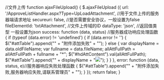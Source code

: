 //文件上传
function ajaxFileUpload() {
    $.ajaxFileUpload
    ({
        url: '/ApproveListHandler.aspx?Type=UpLoadAttachment', //用于文件上传的服务器端请求地址
        secureuri: false, //是否需要安全协议，一般设置为false
        fileElementId: 'txtAttachment', //文件上传域的ID
        dataType: 'json', //返回值类型 一般设置为json
        success: function (data, status)  //服务器成功响应处理函数
        {
            if (typeof (data.error) != 'undefined') {
                if (data.error != '') {
                    $("#attTable").append("<tr class='attContent'><td class='att_title' colspan='2' >" + "附件添加失败" + "</td></tr>");
                } else { 
                    var displayName = data.oldFileName;
                    var fullname = data.fileName;
                    allAttFullPath = allAttFullPath + fullname + "*";
                    $("#hdAttContent").val(allAttFullPath);
                    $("#attTable").append("<tr class='attContent'><td class='att_title'>" + displayName + "</td><td onclick='delTr(this);' class='delTd'><input type='hidden' value='" + fullname + "' /><img src='/images/selected/list_delete.png'></td></tr>");
                      }
            }
        },
        error: function (data, status, e)//服务器响应失败处理函数
        {
            $("#attTable").append("<tr class='attContent'><td class='att_title' colspan='2' >" + "附件添加失败,服务器响应失败,请联系管理员" + "</td></tr>");
        }
    });
    return false;
}